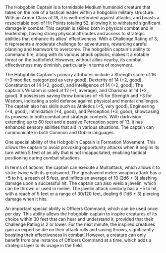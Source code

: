 The Hobgoblin Captain is a formidable Medium humanoid creature that takes on the role of a tactical leader within a hobgoblin military structure. With an Armor Class of 18, it is well-defended against attacks, and boasts a respectable pool of Hit Points totaling 52, allowing it to withstand significant damage in combat. This captain is skilled both in physical combat and in leadership, having strong physical attributes and access to strategic abilities that enhance its allies' effectiveness. With a Challenge Rating of 3, it represents a moderate challenge for adventurers, rewarding careful planning and teamwork to overcome. The hobgoblin captain's ability to command fire, along with its various attack options, makes it a notable threat on the battlefield. However, without allies nearby, its combat effectiveness may diminish, particularly in terms of movement.

The Hobgoblin Captain's primary attributes include a Strength score of 16 (+3 modifier, categorized as very good), Dexterity of 14 (+2, good), Constitution of 14 (+2, good), and Intelligence of 14 (+2, good). The captain's Wisdom is rated at 12 (+1, average), and Charisma at 14 (+2, good). It possesses saving throw bonuses of +5 for Strength and +3 for Wisdom, indicating a solid defense against physical and mental challenges. The captain also has skills such as Athletics (+5, very good), Engineering (+4, good), Intimidation (+4, good), and Perception (+3, good), showcasing its prowess in both combat and strategic contexts. With darkvision extending up to 60 feet and a passive Perception score of 13, it has enhanced sensory abilities that aid in various situations. The captain can communicate in both Common and Goblin languages.

One special ability of the Hobgoblin Captain is Formation Movement. This allows the captain to avoid provoking opportunity attacks when it begins its turn within 5 feet of an ally that is not incapacitated, enabling tactical positioning during combat situations.

In terms of actions, the captain can execute a Multiattack, which allows it to strike twice with its greatsword. The greatsword melee weapon attack has a +5 to hit, a reach of 5 feet, and inflicts an average of 10 (2d6 + 3) slashing damage upon a successful hit. The captain can also wield a javelin, which can be thrown or used in melee. The javelin attack similarly has a +5 to hit, with a reach of 5 feet or a range of 30/120 feet, dealing 6 (1d6 + 3) piercing damage when it hits.

An important special ability is Officers Command, which can be used once per day. This ability allows the hobgoblin captain to inspire creatures of its choice within 30 feet that can hear and understand it, provided that their Challenge Rating is 2 or lower. For the next minute, the inspired creatures gain an expertise die on their attack rolls and saving throws, significantly boosting their effectiveness in combat. However, a creature can only benefit from one instance of Officers Command at a time, which adds a strategic layer to its usage in the field.